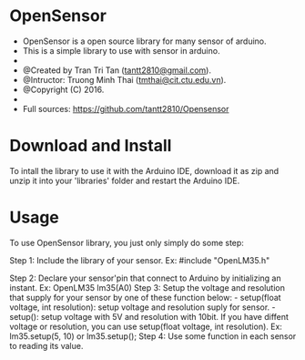 # OpenSensor

 * OpenSensor is a open source library for many sensor of arduino.
 * This is a simple library to use with sensor in arduino.
 *
 * @Created by Tran Tri Tan (<tantt2810@gmail.com>).
 * @Intructor: Truong Minh Thai (<tmthai@cit.ctu.edu.vn>).
 * @Copyright (C) 2016.
 *
 * Full sources: https://github.com/tantt2810/Opensensor

<h1>Download and Install</h1>
To intall the library to use it with the Arduino IDE, download it as zip and unzip it into your 'libraries' folder and restart the Arduino IDE.
<h1>Usage</h1>
<p>To use OpenSensor library, you just only simply do some step:</p>
<p>Step 1: Include the library of your sensor. Ex: #include "OpenLM35.h"</p>
Step 2: Declare your sensor'pin that connect to Arduino by initializing an instant. Ex: OpenLM35 lm35(A0)
Step 3: Setup the voltage and resolution that supply for your sensor by one of these function below:
- setup(float voltage, int resolution): setup voltage and resolution suply for sensor.
- setup(): setup voltage with 5V and resolution with 10bit. If you have diffent voltage or resolution, you can use setup(float voltage, int resolution). Ex: lm35.setup(5, 10) or lm35.setup();
Step 4: Use some function in each sensor to reading its value.
